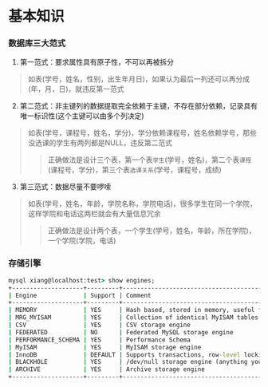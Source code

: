 # 基本知识

### 数据库三大范式

1. 第一范式：要求属性具有原子性，不可以再被拆分
> 如表(学号，姓名，性别，出生年月日)，如果认为最后一列还可以再分成(年，月，日)，就违反第一范式

2. 第二范式：非主键列的数据提取完全依赖于主键，不存在部分依赖，记录具有唯一标识性(这个主键可以由多个列决定)
> 如表(学号，课程号，姓名，学分)，学分依赖课程号，姓名依赖学号，那些没选课的学生有两列都是NULL，违反第二范式
>> 正确做法是设计三个表，第一个表`学生`(学号，姓名)，第二个表`课程`(课程号，学分)，第三个表`选课关系`(学号，课程号，成绩)

3. 第三范式：数据尽量不要啰嗦
> 如表(学号，姓名，年龄，学院名称，学院电话)，很多学生在同一个学院，这样学院和电话这两栏就会有大量信息冗余
>> 正确做法是设计两个表，一个学生(学号，姓名，年龄，所在学院)，一个学院(学院，电话)

### 存储引擎

```cmd
mysql xiang@localhost:test> show engines;
+--------------------+---------+----------------------------------------------------------------+--------------+--------+------------+
| Engine             | Support | Comment                                                        | Transactions | XA     | Savepoints |
+--------------------+---------+----------------------------------------------------------------+--------------+--------+------------+
| MEMORY             | YES     | Hash based, stored in memory, useful for temporary tables      | NO           | NO     | NO         |
| MRG_MYISAM         | YES     | Collection of identical MyISAM tables                          | NO           | NO     | NO         |
| CSV                | YES     | CSV storage engine                                             | NO           | NO     | NO         |
| FEDERATED          | NO      | Federated MySQL storage engine                                 | <null>       | <null> | <null>     |
| PERFORMANCE_SCHEMA | YES     | Performance Schema                                             | NO           | NO     | NO         |
| MyISAM             | YES     | MyISAM storage engine                                          | NO           | NO     | NO         |
| InnoDB             | DEFAULT | Supports transactions, row-level locking, and foreign keys     | YES          | YES    | YES        |
| BLACKHOLE          | YES     | /dev/null storage engine (anything you write to it disappears) | NO           | NO     | NO         |
| ARCHIVE            | YES     | Archive storage engine                                         | NO           | NO     | NO         |
+--------------------+---------+----------------------------------------------------------------+--------------+--------+------------+
```
